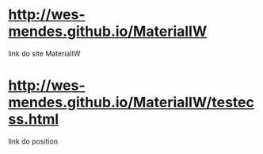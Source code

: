 # http://wes-mendes.github.io/MaterialIW
link do site
MaterialIW
# http://wes-mendes.github.io/MaterialIW/testecss.html
link do position

